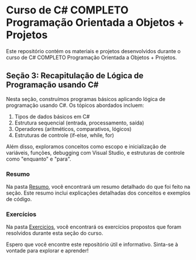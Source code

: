 # Curso de C# COMPLETO Programação Orientada a Objetos + Projetos

Este repositório contém os materiais e projetos desenvolvidos durante o curso de C# COMPLETO Programação Orientada a Objetos + Projetos.

## Seção 3: Recapitulação de Lógica de Programação usando C#

Nesta seção, construímos programas básicos aplicando lógica de programação usando C#. Os tópicos abordados incluem:

1. Tipos de dados básicos em C#
2. Estrutura sequencial (entrada, processamento, saída)
3. Operadores (aritméticos, comparativos, lógicos)
4. Estruturas de controle (if-else, while, for)

Além disso, exploramos conceitos como escopo e inicialização de variáveis, funções, debugging com Visual Studio, e estruturas de controle como "enquanto" e "para".

### Resumo

Na pasta [Resumo](./Resumos/), você encontrará um resumo detalhado do que foi feito na seção. Este resumo inclui explicações detalhadas dos conceitos e exemplos de código.

### Exercícios

Na pasta [Exercicios](./Exercicios/), você encontrará os exercícios propostos que foram resolvidos durante esta seção do curso.

Espero que você encontre este repositório útil e informativo. Sinta-se à vontade para explorar e aprender!
